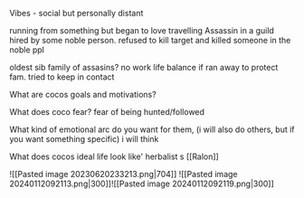 Vibes - social but personally distant 

running from something but began to love travelling
	Assassin in a guild
	hired by some noble person. refused to kill target and killed someone in the noble ppl

oldest sib
family of assasins?
no work life balance
if ran away to protect fam. tried to keep in contact

What are cocos goals and motivations?

What does coco fear?
	fear of being hunted/followed

What kind of emotional arc do you want for them, (i will also do others, but if you want something specific)
	i will think

What does cocos ideal life look like'
	herbalist 
s
[[Ralon]]



![[Pasted image 20230620233213.png|704]]
![[Pasted image 20240112092113.png|300]]![[Pasted image 20240112092119.png|300]]

 